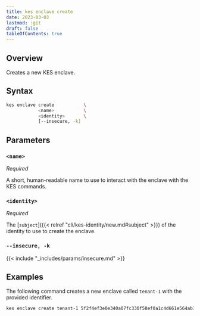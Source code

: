 ```yaml
---
title: kes enclave create
date: 2023-03-03
lastmod: :git
draft: false
tableOfContents: true
---
```


## Overview

Creates a new KES enclave.

## Syntax

```sh
kes enclave create           \
            <name>           \
            <identity>       \
            [--insecure, -k]
```

## Parameters

### `<name>`

_Required_

A short, human-readable name to use to interact with the enclave with the KES commands.

### `<identity>`

_Required_

The [`subject`]({{< relref "cli/kes-identity/new.md#subject" >}}) of the identity to use to create the enclave.

### `--insecure, -k`

{{< include "_includes/params/insecure.md" >}}

## Examples

The following command creates a new enclave called `tenant-1` with the provided identifier.

```sh
kes enclave create tenant-1 5f2f4ef3e0e340a07fc330f58ef0a1c4d661e564ab10795f9231f75fcfe572f1
```